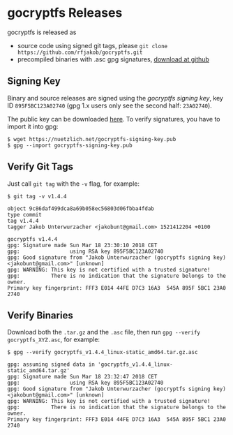 gocryptfs Releases
==================

gocryptfs is released as

* source code using signed git tags, please `git clone https://github.com/rfjakob/gocryptfs.git`
* precompiled binaries with .asc gpg signatures, [download at github](https://github.com/rfjakob/gocryptfs/releases)

Signing Key
-----------

Binary and source releases are signed using the *gocryptfs signing key*, key ID
`895F5BC123A02740` (gpg 1.x users only see the second half: `23A02740`).

The public key can be downloaded [here](https://nuetzlich.net/gocryptfs-signing-key.pub).
To verify signatures, you have to import it into gpg:

	$ wget https://nuetzlich.net/gocryptfs-signing-key.pub
	$ gpg --import gocryptfs-signing-key.pub

Verify Git Tags
---------------

Just call `git tag` with the `-v` flag, for example:

```
$ git tag -v v1.4.4

object 9c86daf499dca8a69b058ec56803d06fbba4fdab
type commit
tag v1.4.4
tagger Jakob Unterwurzacher <jakobunt@gmail.com> 1521412204 +0100

gocryptfs v1.4.4
gpg: Signature made Sun Mar 18 23:30:10 2018 CET
gpg:                using RSA key 895F5BC123A02740
gpg: Good signature from "Jakob Unterwurzacher (gocryptfs signing key) <jakobunt@gmail.com>" [unknown]
gpg: WARNING: This key is not certified with a trusted signature!
gpg:          There is no indication that the signature belongs to the owner.
Primary key fingerprint: FFF3 E014 44FE D7C3 16A3  545A 895F 5BC1 23A0 2740
```

Verify Binaries
---------------

Download both the `.tar.gz` and the `.asc` file, then run `gpg --verify gocryptfs_XYZ.asc`,
for example:
```
$ gpg --verify gocryptfs_v1.4.4_linux-static_amd64.tar.gz.asc

gpg: assuming signed data in 'gocryptfs_v1.4.4_linux-static_amd64.tar.gz'
gpg: Signature made Sun Mar 18 23:32:47 2018 CET
gpg:                using RSA key 895F5BC123A02740
gpg: Good signature from "Jakob Unterwurzacher (gocryptfs signing key) <jakobunt@gmail.com>" [unknown]
gpg: WARNING: This key is not certified with a trusted signature!
gpg:          There is no indication that the signature belongs to the owner.
Primary key fingerprint: FFF3 E014 44FE D7C3 16A3  545A 895F 5BC1 23A0 2740
```
